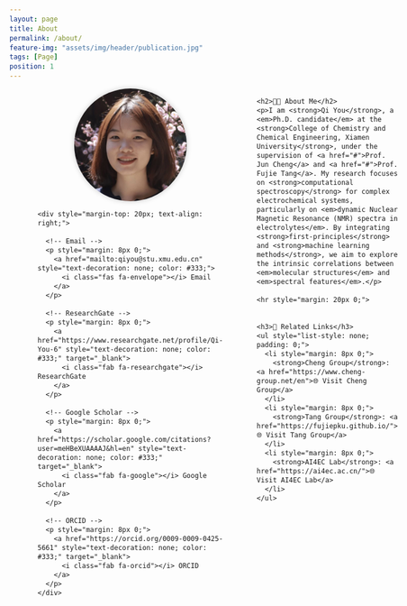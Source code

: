 ```yaml
---
layout: page
title: About
permalink: /about/
feature-img: "assets/img/header/publication.jpg"
tags: [Page]
position: 1
---
```


<div style="display: flex; margin: 0 50px; gap: 60px;">

  <div style="flex: 1;">
     <!-- photo -->
    <div style="width: 200px; height: 200px; margin: 0 auto; border-radius: 50%; overflow: hidden; box-shadow: 0 0 10px #ccc;">
      <img src="/assets/img/1.jpg" style="width: 100%; height: 100%; object-fit: cover;">
    </div>

    
    <div style="margin-top: 20px; text-align: right;">
      
      <!-- Email -->
      <p style="margin: 8px 0;">
        <a href="mailto:qiyou@stu.xmu.edu.cn" style="text-decoration: none; color: #333;">
          <i class="fas fa-envelope"></i> Email
        </a>
      </p>
      
      <!-- ResearchGate -->
      <p style="margin: 8px 0;">
        <a href="https://www.researchgate.net/profile/Qi-You-6" style="text-decoration: none; color: #333;" target="_blank">
          <i class="fab fa-researchgate"></i> ResearchGate
        </a>
      </p>
      
      <!-- Google Scholar -->
      <p style="margin: 8px 0;">
        <a href="https://scholar.google.com/citations?user=meHBeXUAAAAJ&hl=en" style="text-decoration: none; color: #333;" target="_blank">
          <i class="fab fa-google"></i> Google Scholar
        </a>
      </p>
      
      <!-- ORCID -->
      <p style="margin: 8px 0;">
        <a href="https://orcid.org/0009-0009-0425-5661" style="text-decoration: none; color: #333;" target="_blank">
          <i class="fab fa-orcid"></i> ORCID
        </a>
      </p>
    </div>
  </div>

  <div style="flex: 4;">
    
    <h2>👨‍🎓 About Me</h2>
    <p>I am <strong>Qi You</strong>, a <em>Ph.D. candidate</em> at the <strong>College of Chemistry and Chemical Engineering, Xiamen University</strong>, under the supervision of <a href="#">Prof. Jun Cheng</a> and <a href="#">Prof. Fujie Tang</a>. My research focuses on <strong>computational spectroscopy</strong> for complex electrochemical systems, particularly on <em>dynamic Nuclear Magnetic Resonance (NMR) spectra in electrolytes</em>. By integrating <strong>first-principles</strong> and <strong>machine learning methods</strong>, we aim to explore the intrinsic correlations between <em>molecular structures</em> and <em>spectral features</em>.</p>

    <hr style="margin: 20px 0;">


    <h3>🔗 Related Links</h3>
    <ul style="list-style: none; padding: 0;">
      <li style="margin: 8px 0;">
        <strong>Cheng Group</strong>: <a href="https://www.cheng-group.net/en">🌐 Visit Cheng Group</a>
      </li>
      <li style="margin: 8px 0;">
        <strong>Tang Group</strong>: <a href="https://fujiepku.github.io/">🌐 Visit Tang Group</a>
      </li>
      <li style="margin: 8px 0;">
        <strong>AI4EC Lab</strong>: <a href="https://ai4ec.ac.cn/">🌐 Visit AI4EC Lab</a>
      </li>
    </ul>
  </div>
</div>



